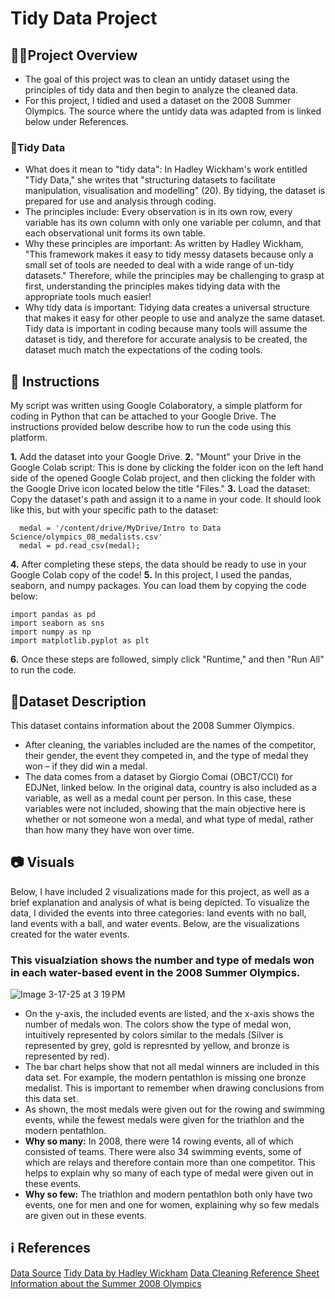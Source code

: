# Tidy Data Project 
## 🧑‍🏫Project Overview  
- The goal of this project was to clean an untidy dataset using the principles of tidy data and then begin to analyze the cleaned data.
- For this project, I tidied and used a dataset on the 2008 Summer Olympics. The source where the untidy data was adapted from is linked below under References. 

### 🧹Tidy Data  
- What does it mean to "tidy data": In Hadley Wickham's work entitled "Tidy Data," she writes that "structuring datasets to facilitate manipulation, visualisation and modelling" (20). By tidying, the dataset is prepared for use and analysis through coding.
- The principles include: Every observation is in its own row, every variable has its own column with only one variable per column, and that each observational unit forms its own table.
- Why these principles are important: As written by Hadley Wickham, "This framework makes it easy to tidy messy datasets because only a small set of tools are needed to deal with a wide range of un-tidy datasets." Therefore, while the principles may be challenging to grasp at first, understanding the principles makes tidying data with the appropriate tools much easier! 
- Why tidy data is important: Tidying data creates a universal structure that makes it easy for other people to use and analyze the same dataset. Tidy data is important in coding because many tools will assume the dataset is tidy, and therefore for accurate analysis to be created, the dataset much match the expectations of the coding tools.
  
## 📖 Instructions 
My script was written using Google Colaboratory, a simple platform for coding in Python that can be attached to your Google Drive. The instructions provided below describe how to run the code using this platform. 

**1.** Add the dataset into your Google Drive.
**2.** "Mount" your Drive in the Google Colab script: This is done by clicking the folder icon on the left hand side of the opened Google Colab project, and then clicking the folder with the Google Drive icon located below the title "Files."
**3.** Load the dataset: Copy the dataset's path and assign it to a name in your code. It should look like this, but with your specific path to the dataset:
````
  medal = '/content/drive/MyDrive/Intro to Data Science/olympics_08_medalists.csv'
  medal = pd.read_csv(medal);
````
**4.** After completing these steps, the data should be ready to use in your Google Colab copy of the code!
**5.** In this project, I used the pandas, seaborn, and numpy packages. You can load them by copying the code below:
````
import pandas as pd
import seaborn as sns
import numpy as np
import matplotlib.pyplot as plt
````
**6.** Once these steps are followed, simply click "Runtime," and then "Run All" to run the code.

## 📕Dataset Description 
This dataset contains information about the 2008 Summer Olympics.
- After cleaning, the variables included are the names of the competitor, their gender, the event they competed in, and the type of medal they won – if they did win a medal.
- The data comes from a dataset by Giorgio Comai (OBCT/CCI) for EDJNet, linked below. In the original data, country is also included as a variable, as well as a medal count per person. In this case, these variables were not included, showing that the main objective here is whether or not someone won a medal, and what type of medal, rather than how many they have won over time.

## 📷 Visuals 
Below, I have included 2 visualizations made for this project, as well as a brief explanation and analysis of what is being depicted. To visualize the data, I divided the events into three categories: land events with no ball, land events with a ball, and water events. Below, are the visualizations created for the water events.   
### This visualziation shows the number and type of medals won in each water-based event in the 2008 Summer Olympics.
![Image 3-17-25 at 3 19 PM](https://github.com/user-attachments/assets/48a94d57-9fc6-4e52-b74c-97a6ca934bf8)
- On the y-axis, the included events are listed, and the x-axis shows the number of medals won. The colors show the type of medal won, intuitively represented by colors similar to the medals (Silver is represented by grey, gold is represnted by yellow, and bronze is represented by red).
- The bar chart helps show that not all medal winners are included in this data set. For example, the modern pentathlon is missing one bronze medalist. This is important to remember when drawing conclusions from this data set. 
- As shown, the most medals were given out for the rowing and swimming events, while the fewest medals were given for the triathlon and the modern pentathlon.
- **Why so many:** In 2008, there were 14 rowing events, all of which consisted of teams. There were also 34 swimming events, some of which are relays and therefore contain more than one competitor. This helps to explain why so many of each type of medal were given out in these events.
- **Why so few:** The triathlon and modern pentathlon both only have two events, one for men and one for women, explaining why so few medals are given out in these events.

## ℹ️ References 
[Data Source](https://edjnet.github.io/OlympicsGoNUTS/2008/)
[Tidy Data by Hadley Wickham](https://vita.had.co.nz/papers/tidy-data.pdf)
[Data Cleaning Reference Sheet](https://pandas.pydata.org/Pandas_Cheat_Sheet.pdf)
[Information about the Summer 2008 Olympics ](https://www.olympics.com/en/olympic-games/beijing-2008/results)

